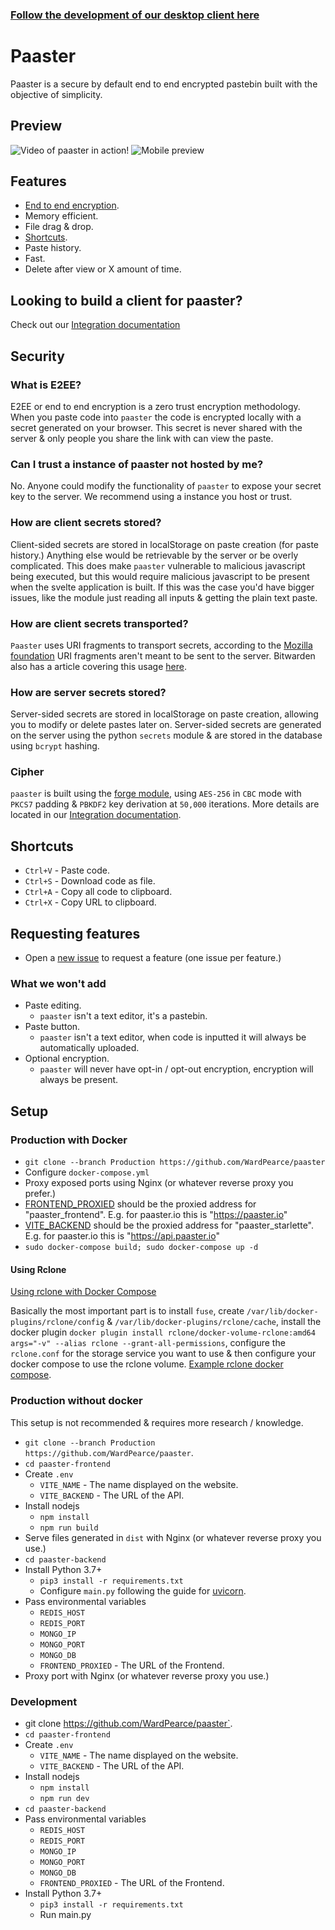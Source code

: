 ### [Follow the development of our desktop client here](https://github.com/WardPearce/paaster-client)

# Paaster
Paaster is a secure by default end to end encrypted pastebin built with the objective of simplicity.

## Preview
![Video of paaster in action!](https://s7.gifyu.com/images/latest.gif)
![Mobile preview](https://i.imgur.com/00eIv0g.png)

## Features
- [End to end encryption](#what-is-e2ee).
- Memory efficient.
- File drag & drop.
- [Shortcuts](#shortcuts).
- Paste history.
- Fast.
- Delete after view or X amount of time.

## Looking to build a client for paaster?
Check out our [Integration documentation](/paaster-backend#readme)

## Security
### What is E2EE?
E2EE or end to end encryption is a zero trust encryption methodology. When you paste code into `paaster` the code is encrypted locally with a secret generated on your browser. This secret is never shared with the server & only people you share the link with can view the paste.

### Can I trust a instance of paaster not hosted by me?
No. Anyone could modify the functionality of `paaster` to expose your secret key to the server. We recommend using a instance you host or trust.

### How are client secrets stored?
Client-sided secrets are stored in localStorage on paste creation (for paste history.) Anything else would be retrievable by the server or be overly complicated. This does make `paaster` vulnerable to malicious javascript being executed, but this would require malicious javascript to be present when the svelte application is built. If this was the case you'd have bigger issues, like the module just reading all inputs & getting the plain text paste.

### How are client secrets transported?
`Paaster` uses URI fragments to transport secrets, according to the [Mozilla foundation](https://developer.mozilla.org/en-US/docs/Learn/Common_questions/What_is_a_URL#anchor) URI fragments aren't meant to be sent to the server. Bitwarden also has a article covering this usage [here](https://bitwarden.com/blog/bitwarden-send-how-it-works/).

### How are server secrets stored?
Server-sided secrets are stored in localStorage on paste creation, allowing you to modify or delete pastes later on. Server-sided secrets are generated on the server using the python `secrets` module & are stored in the database using `bcrypt` hashing.

### Cipher
`paaster` is built using the [forge module](https://github.com/digitalbazaar/forge), using `AES-256` in `CBC` mode with `PKCS7` padding & `PBKDF2` key derivation at `50,000` iterations. More details are located in our [Integration documentation](/paaster-backend#readme).

## Shortcuts
- `Ctrl+V` - Paste code.
- `Ctrl+S` - Download code as file.
- `Ctrl+A` - Copy all code to clipboard.
- `Ctrl+X` - Copy URL to clipboard.

## Requesting features
- Open a [new issue](https://github.com/WardPearce/paaster/issues/new) to request a feature (one issue per feature.)

### What we won't add
- Paste editing.
    - `paaster` isn't a text editor, it's a pastebin.
- Paste button.
    - `paaster` isn't a text editor, when code is inputted it will always be automatically uploaded.
- Optional encryption.
    - `paaster` will never have opt-in / opt-out encryption, encryption will always be present.

## Setup
### Production with Docker
- `git clone --branch Production https://github.com/WardPearce/paaster`
- Configure `docker-compose.yml`
- Proxy exposed ports using Nginx (or whatever reverse proxy you prefer.)
- [FRONTEND_PROXIED](https://github.com/WardPearce/paaster/blob/Development/docker-compose.yml#L24) should be the proxied address for "paaster_frontend". E.g. for paaster.io this is "https://paaster.io"
- [VITE_BACKEND](https://github.com/WardPearce/paaster/blob/Development/docker-compose.yml#L41) should be the proxied address for "paaster_starlette".  E.g. for paaster.io this is "https://api.paaster.io"
- `sudo docker-compose build; sudo docker-compose up -d`

#### Using Rclone
[Using rclone with Docker Compose](https://rclone.org/docker/#getting-started)

Basically the most important part is to install `fuse`, create `/var/lib/docker-plugins/rclone/config` & `/var/lib/docker-plugins/rclone/cache`, install the docker plugin `docker plugin install rclone/docker-volume-rclone:amd64 args="-v" --alias rclone --grant-all-permissions`, configure the `rclone.conf` for the storage service you want to use & then configure your docker compose to use the rclone volume. [Example rclone docker compose](/rclone-docker-example.yml).

### Production without docker
This setup is not recommended & requires more research / knowledge.
- `git clone --branch Production https://github.com/WardPearce/paaster`.
- `cd paaster-frontend`
- Create `.env`
    - `VITE_NAME` - The name displayed on the website.
    - `VITE_BACKEND` - The URL of the API.
- Install nodejs
    - `npm install`
    - `npm run build`
- Serve files generated in `dist` with Nginx (or whatever reverse proxy you use.)
- `cd paaster-backend`
- Install Python 3.7+
    - `pip3 install -r requirements.txt`
    - Configure `main.py` following the guide for [uvicorn](https://www.uvicorn.org/deployment/).
- Pass environmental variables
    - `REDIS_HOST`
    - `REDIS_PORT`
    - `MONGO_IP`
    - `MONGO_PORT`
    - `MONGO_DB`
    - `FRONTEND_PROXIED` - The URL of the Frontend.
- Proxy port with Nginx (or whatever reverse proxy you use.)

### Development
- git clone https://github.com/WardPearce/paaster`.
- `cd paaster-frontend`
- Create `.env`
    - `VITE_NAME` - The name displayed on the website.
    - `VITE_BACKEND` - The URL of the API.
- Install nodejs
    - `npm install`
    - `npm run dev`
- `cd paaster-backend`
- Pass environmental variables
    - `REDIS_HOST`
    - `REDIS_PORT`
    - `MONGO_IP`
    - `MONGO_PORT`
    - `MONGO_DB`
    - `FRONTEND_PROXIED` - The URL of the Frontend.
- Install Python 3.7+
    - `pip3 install -r requirements.txt`
    - Run main.py
